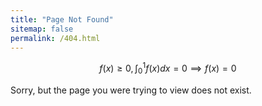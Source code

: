 ```yaml
---
title: "Page Not Found"
sitemap: false
permalink: /404.html
---
```

$$f(x) \ge 0, \int_0^1 f(x)dx = 0 \implies f(x) = 0$$

Sorry, but the page you were trying to view does not exist.
